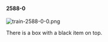 #### 2588-0
![train-2588-0-0.png](https://github.com/lil-lab/nlvr/raw/master/nlvr/train/images/36/train-2588-0-0.png "train-2588-0-0.png")

There is a box with a black item on top.
